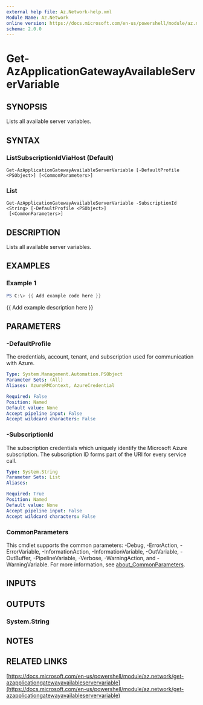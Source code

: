 ```yaml
---
external help file: Az.Network-help.xml
Module Name: Az.Network
online version: https://docs.microsoft.com/en-us/powershell/module/az.network/get-azapplicationgatewayavailableservervariable
schema: 2.0.0
---
```


# Get-AzApplicationGatewayAvailableServerVariable

## SYNOPSIS
Lists all available server variables.

## SYNTAX

### ListSubscriptionIdViaHost (Default)
```
Get-AzApplicationGatewayAvailableServerVariable [-DefaultProfile <PSObject>] [<CommonParameters>]
```

### List
```
Get-AzApplicationGatewayAvailableServerVariable -SubscriptionId <String> [-DefaultProfile <PSObject>]
 [<CommonParameters>]
```

## DESCRIPTION
Lists all available server variables.

## EXAMPLES

### Example 1
```powershell
PS C:\> {{ Add example code here }}
```

{{ Add example description here }}

## PARAMETERS

### -DefaultProfile
The credentials, account, tenant, and subscription used for communication with Azure.

```yaml
Type: System.Management.Automation.PSObject
Parameter Sets: (All)
Aliases: AzureRMContext, AzureCredential

Required: False
Position: Named
Default value: None
Accept pipeline input: False
Accept wildcard characters: False
```

### -SubscriptionId
The subscription credentials which uniquely identify the Microsoft Azure subscription.
The subscription ID forms part of the URI for every service call.

```yaml
Type: System.String
Parameter Sets: List
Aliases:

Required: True
Position: Named
Default value: None
Accept pipeline input: False
Accept wildcard characters: False
```

### CommonParameters
This cmdlet supports the common parameters: -Debug, -ErrorAction, -ErrorVariable, -InformationAction, -InformationVariable, -OutVariable, -OutBuffer, -PipelineVariable, -Verbose, -WarningAction, and -WarningVariable. For more information, see [about_CommonParameters](http://go.microsoft.com/fwlink/?LinkID=113216).

## INPUTS

## OUTPUTS

### System.String
## NOTES

## RELATED LINKS

[https://docs.microsoft.com/en-us/powershell/module/az.network/get-azapplicationgatewayavailableservervariable](https://docs.microsoft.com/en-us/powershell/module/az.network/get-azapplicationgatewayavailableservervariable)

